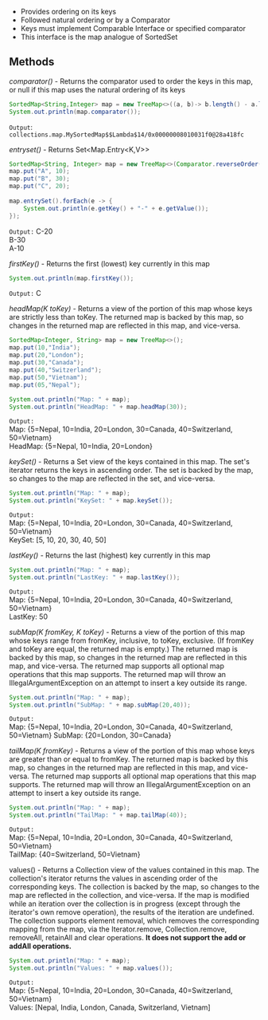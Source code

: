 - Provides ordering on its keys
- Followed natural ordering or by a Comparator
- Keys must implement Comparable Interface or specified comparator
- This interface is the map analogue of SortedSet

## Methods
*comparator()* - Returns the comparator used to order the keys in this map, or null if this map uses the natural ordering of its keys

```java
SortedMap<String,Integer> map = new TreeMap<>((a, b)-> b.length() - a.length());  
System.out.println(map.comparator());
```

`Output`: `collections.map.MySortedMap$$Lambda$14/0x00000008010031f0@28a418fc`

*entryset()* - Returns Set<Map.Entry<K,V>>

```java
SortedMap<String, Integer> map = new TreeMap<>(Comparator.reverseOrder());  
map.put("A", 10);  
map.put("B", 30);  
map.put("C", 20);  
  
map.entrySet().forEach(e -> {  
    System.out.println(e.getKey() + "-" + e.getValue());  
});
```

`Output:` 
C-20  
B-30  
A-10  

*firstKey()* - Returns the first (lowest) key currently in this map
```java
System.out.println(map.firstKey());
```

`Output:` C  

*headMap(K toKey)* - Returns a view of the portion of this map whose keys are strictly less than toKey. The returned map is backed by this map, so changes in the returned map are reflected in this map, and vice-versa.

```java
SortedMap<Integer, String> map = new TreeMap<>();  
map.put(10,"India");  
map.put(20,"London");  
map.put(30,"Canada");  
map.put(40,"Switzerland");  
map.put(50,"Vietnam");  
map.put(05,"Nepal");  
  
System.out.println("Map: " + map);  
System.out.println("HeadMap: " + map.headMap(30));
```

`Output:`   
Map: {5=Nepal, 10=India, 20=London, 30=Canada, 40=Switzerland, 50=Vietnam}  
HeadMap: {5=Nepal, 10=India, 20=London}  

*keySet()* - Returns a Set view of the keys contained in this map. The set's iterator returns the keys in ascending order. The set is backed by the map, so changes to the map are reflected in the set, and vice-versa. 

```java
System.out.println("Map: " + map);  
System.out.println("KeySet: " + map.keySet());
```

`Output:`  
Map: {5=Nepal, 10=India, 20=London, 30=Canada, 40=Switzerland, 50=Vietnam}  
KeySet: [5, 10, 20, 30, 40, 50]  

*lastKey()* - Returns the last (highest) key currently in this map

```java
System.out.println("Map: " + map);  
System.out.println("LastKey: " + map.lastKey());
```

`Output:`  
Map: {5=Nepal, 10=India, 20=London, 30=Canada, 40=Switzerland, 50=Vietnam}  
LastKey: 50  

*subMap(K fromKey, K toKey)* - Returns a view of the portion of this map whose keys range from fromKey, inclusive, to toKey, exclusive. (If fromKey and toKey are equal, the returned map is empty.) The returned map is backed by this map, so changes in the returned map are reflected in this map, and vice-versa. The returned map supports all optional map operations that this map supports.
The returned map will throw an IllegalArgumentException on an attempt to insert a key outside its range.

```java
System.out.println("Map: " + map);  
System.out.println("SubMap: " + map.subMap(20,40));
```

`Output:`  
Map: {5=Nepal, 10=India, 20=London, 30=Canada, 40=Switzerland, 50=Vietnam}
SubMap: {20=London, 30=Canada}

*tailMap(K fromKey)* - Returns a view of the portion of this map whose keys are greater than or equal to fromKey. The returned map is backed by this map, so changes in the returned map are reflected in this map, and vice-versa. The returned map supports all optional map operations that this map supports.
The returned map will throw an IllegalArgumentException on an attempt to insert a key outside its range.

```java
System.out.println("Map: " + map);  
System.out.println("TailMap: " + map.tailMap(40));
```

`Output:`  
Map: {5=Nepal, 10=India, 20=London, 30=Canada, 40=Switzerland, 50=Vietnam}  
TailMap: {40=Switzerland, 50=Vietnam}  

values() - Returns a Collection view of the values contained in this map. The collection's iterator returns the values in ascending order of the corresponding keys. The collection is backed by the map, so changes to the map are reflected in the collection, and vice-versa. If the map is modified while an iteration over the collection is in progress (except through the iterator's own remove operation), the results of the iteration are undefined. The collection supports element removal, which removes the corresponding mapping from the map, via the Iterator.remove, Collection.remove, removeAll, retainAll and clear operations. **It does not support the add or addAll operations.**

```java
System.out.println("Map: " + map);  
System.out.println("Values: " + map.values());
```

`Output:`  
Map: {5=Nepal, 10=India, 20=London, 30=Canada, 40=Switzerland, 50=Vietnam}  
Values: [Nepal, India, London, Canada, Switzerland, Vietnam]  